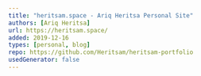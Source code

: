 ```yaml
---
title: "heritsam.space - Ariq Heritsa Personal Site"
authors: [Ariq Heritsa]
url: https://heritsam.space/
added: 2019-12-16
types: [personal, blog]
repo: https://github.com/Heritsam/heritsam-portfolio
usedGenerator: false
---
```

